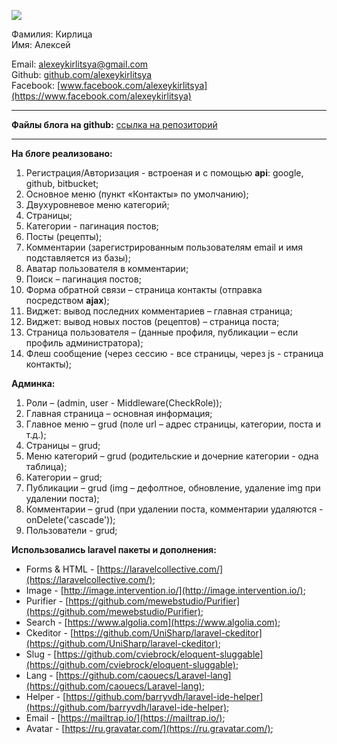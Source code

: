 ![](https://avatars2.githubusercontent.com/u/31931131?s=460&v=4)

Фамилия: Кирлица  
Имя: Алексей

  
Email: alexeykirlitsya@gmail.com  
Github: [github.com/alexeykirlitsya](https://github.com/alexeykirlitsya)  
Facebook: [www.facebook.com/alexeykirlitsya](https://www.facebook.com/alexeykirlitsya)

* * *

**Файлы блога на github:** [ссылка на репозиторий](https://github.com/alexeykirlitsya/graduation_work_php_academy)

* * *

**На блоге реализовано:**

1.  Регистрация/Авторизация - встроеная и с помощью **api**: google, github, bitbucket;
2.  Основное меню (пункт «Контакты» по умолчанию);
3.  Двухуровневое меню категорий;
4.  Страницы;
5.  Категории - пагинация постов;
6.  Посты (рецепты);
7.  Комментарии (зарегистрированным пользователям email и имя подставляется из базы);
8.  Аватар пользователя в комментарии;
9.  Поиск – пагинация постов;
10.  Форма обратной связи – страница контакты (отправка посредством **ajax**);
11.  Виджет: вывод последних комментариев – главная страница;
12.  Виджет: вывод новых постов (рецептов) – страница поста;
13.  Страница пользователя – (данные профиля, публикации – если профиль администратора);
14.  Флеш сообщение (через сессию - все страницы, через js - страница контакты);

**Админка:**

1.  Роли – (admin, user - Middleware(CheckRole));
2.  Главная страница – основная информация;
3.  Главное меню – grud (поле url – адрес страницы, категории, поста и т.д.);
4.  Страницы – grud;
5.  Меню категорий – grud (родительские и дочерние категории - одна таблица);
6.  Категории – grud;
7.  Публикации – grud (img – дефолтное, обновление, удаление img при удалении поста);
8.  Комментарии – grud (при удалении поста, комментарии удаляются - onDelete('cascade'));
9.  Пользователи - grud;

**Использовались laravel пакеты и дополнения:**

*   Forms & HTML - [https://laravelcollective.com/](https://laravelcollective.com/);
*   Image - [http://image.intervention.io/](http://image.intervention.io/);
*   Purifier - [https://github.com/mewebstudio/Purifier](https://github.com/mewebstudio/Purifier);
*   Search - [https://www.algolia.com](https://www.algolia.com);
*   Ckeditor - [https://github.com/UniSharp/laravel-ckeditor](https://github.com/UniSharp/laravel-ckeditor);
*   Slug - [https://github.com/cviebrock/eloquent-sluggable](https://github.com/cviebrock/eloquent-sluggable);
*   Lang - [https://github.com/caouecs/Laravel-lang](https://github.com/caouecs/Laravel-lang);
*   Helper - [https://github.com/barryvdh/laravel-ide-helper](https://github.com/barryvdh/laravel-ide-helper);
*   Email - [https://mailtrap.io/](https://mailtrap.io/);
*   Avatar - [https://ru.gravatar.com/](https://ru.gravatar.com/);
